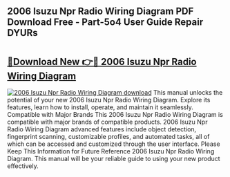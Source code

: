 ## 2006 Isuzu Npr Radio Wiring Diagram PDF Download Free - Part-5o4 User Guide Repair DYURs

# <h2><a href="http://dfrh96.blite.top/?on=2006+Isuzu+Npr+Radio+Wiring+Diagram">🔗Download New 👉🔴 2006 Isuzu Npr Radio Wiring Diagram</a></h2>

[![2006 Isuzu Npr Radio Wiring Diagram download](https://i.imgur.com/lujVjoI.png)](http://dfrh96.blite.top/?on=2006+Isuzu+Npr+Radio+Wiring+Diagram)
This manual unlocks the potential of your new 2006 Isuzu Npr Radio Wiring Diagram. Explore its features, learn how to install, operate, and maintain it seamlessly. Compatible with Major Brands This 2006 Isuzu Npr Radio Wiring Diagram is compatible with major brands of compatible products. 2006 Isuzu Npr Radio Wiring Diagram advanced features include object detection, fingerprint scanning, customizable profiles, and automated tasks, all of which can be accessed and customized through the user interface. Please Keep This Information for Future Reference 2006 Isuzu Npr Radio Wiring Diagram. This manual will be your reliable guide to using your new product effectively.
